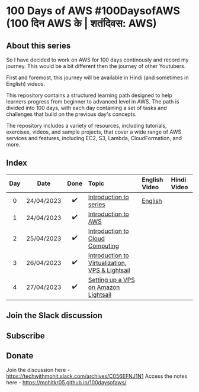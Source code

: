 # 100 Days of AWS \#100DaysofAWS (100 दिन AWS के | शतंदिवस: AWS)

## About this series


So I have decided to work on AWS for 100 days continously and record my journey. This would be a bit different then the journey of other Youtubers.

First and foremost, this journey will be available in Hindi (and sometimes in English) videos.

This repository contains a structured learning path designed to help learners progress from beginner to advanced level in AWS. The path is divided into 100 days, with each day containing a set of tasks and challenges that build on the previous day's concepts.

The repository includes a variety of resources, including tutorials, exercises, videos, and sample projects, that cover a wide range of AWS services and features, including EC2, S3, Lambda, CloudFormation, and more.


## Index

| Day | Date  | Done | Topic | English Video | Hindi Video  | 
|:---: | :---: | :---: | :--- | :--- | :--- |
|0|24/04/2023| :heavy_check_mark: | [Introduction to series](README.md) | [English]()|  | 
|1|24/04/2023| :heavy_check_mark: | [Introduction to AWS](dailynotes/01_introduction/D1-Introduction-to-AWS.md) |  |  | 
|2|25/04/2023| :heavy_check_mark: | [Introduction to Cloud Computing](dailynotes/01_introduction/D2-Introduction-to-Cloud-Computing.md)  | |  | 
|3|26/04/2023| :heavy_check_mark: | [Introduction to Virtualization, VPS & Lightsail](dailynotes/01_introduction/D3-Introduction-to-Virtualization-VPS-Lightsail.md)  | |  | 
|4|27/04/2023| :heavy_check_mark: | [Setting up a VPS on Amazon Lightsail](dailynotes/02_AmazonLightsail/D4-Setting-up-VPS-on-Lightsail.md)  | |  | 



## Join the Slack discussion

## 


## Subscribe

## Donate

Join the discussion here -   https://techwithmohit.slack.com/archives/C056EFNJ1N1
Access the notes here -   https://mohitkr05.github.io/100daysofaws/